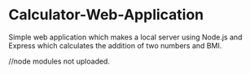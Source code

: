 # Calculator-Web-Application
Simple web application which makes a local server using Node.js and Express which calculates the addition of two numbers and BMI.


//node modules not uploaded.
